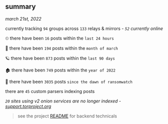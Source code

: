 
## summary
_march 21st, 2022_

currently tracking `94` groups across `133` relays & mirrors - _`52` currently online_

⏲ there have been `16` posts within the `last 24 hours`

🦈 there have been `194` posts within the `month of march`

🪐 there have been `873` posts within the `last 90 days`

🏚 there have been `749` posts within the `year of 2022`

🦕 there have been `3035` posts `since the dawn of ransomwatch`

there are `45` custom parsers indexing posts

_`20` sites using v2 onion services are no longer indexed - [support.torproject.org](https://support.torproject.org/onionservices/v2-deprecation/)_

> see the project [README](https://github.com/thetanz/ransomwatch#ransomwatch--) for backend technicals
